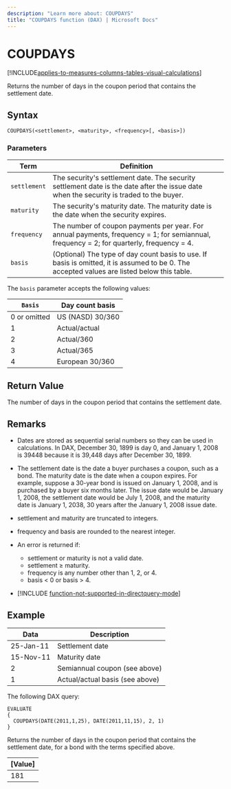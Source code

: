 ```yaml
---
description: "Learn more about: COUPDAYS"
title: "COUPDAYS function (DAX) | Microsoft Docs"
---
```


# COUPDAYS

[!INCLUDE[applies-to-measures-columns-tables-visual-calculations](includes/applies-to-measures-columns-tables-visual-calculations.md)]

Returns the number of days in the coupon period that contains the settlement date.

## Syntax

```dax
COUPDAYS(<settlement>, <maturity>, <frequency>[, <basis>])
```

### Parameters

|Term|Definition|  
|--------|--------------|  
|`settlement`|The security's settlement date. The security settlement date is the date after the issue date when the security is traded to the buyer.|  
|`maturity`|The security's maturity date. The maturity date is the date when the security expires.|
|`frequency`|The number of coupon payments per year. For annual payments, frequency = 1; for semiannual, frequency = 2; for quarterly, frequency = 4.|
|`basis`|(Optional) The type of day count basis to use. If basis is omitted, it is assumed to be 0. The accepted values are listed below this table.|

The `basis` parameter accepts the following values:

| `Basis`    | **Day count basis** |
| ------------ | ------------------- |
| 0 or omitted | US (NASD) 30/360    |
| 1            | Actual/actual       |
| 2            | Actual/360          |
| 3            | Actual/365          |
| 4            | European 30/360     |

## Return Value

The number of days in the coupon period that contains the settlement date.

## Remarks

- Dates are stored as sequential serial numbers so they can be used in calculations. In DAX, December 30, 1899 is day 0, and January 1, 2008 is 39448 because it is 39,448 days after December 30, 1899.

- The settlement date is the date a buyer purchases a coupon, such as a bond. The maturity date is the date when a coupon expires. For example, suppose a 30-year bond is issued on January 1, 2008, and is purchased by a buyer six months later. The issue date would be January 1, 2008, the settlement date would be July 1, 2008, and the maturity date is January 1, 2038, 30 years after the January 1, 2008 issue date.

- settlement and maturity are truncated to integers.

- frequency and basis are rounded to the nearest integer.

- An error is returned if:
  - settlement or maturity is not a valid date.
  - settlement ≥ maturity.
  - frequency is any number other than 1, 2, or 4.
  - basis < 0 or basis > 4.

- [!INCLUDE [function-not-supported-in-directquery-mode](includes/function-not-supported-in-directquery-mode.md)]

## Example

| **Data**  | **Description**                 |
| --------- | ------------------------------- |
| 25-Jan-11 | Settlement date                 |
| 15-Nov-11 | Maturity date                   |
| 2         | Semiannual coupon (see above)   |
| 1         | Actual/actual basis (see above) |

The following DAX query:

```dax
EVALUATE
{
  COUPDAYS(DATE(2011,1,25), DATE(2011,11,15), 2, 1)
}
```

Returns the number of days in the coupon period that contains the settlement date, for a bond with the terms specified above.

| **[Value]** |
| ------------- |
| 181           |
